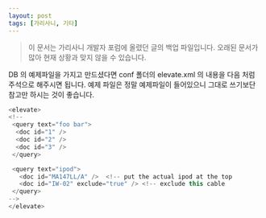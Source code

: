 ```yaml
---
layout: post
tags: [가리사니, 기타]
---
```


> 이 문서는 가리사니 개발자 포럼에 올렸던 글의 백업 파일입니다.
오래된 문서가 많아 현재 상황과 맞지 않을 수 있습니다.


DB 의 예제파일을 가지고 만드셨다면 conf 폴더의 elevate.xml 의 내용을 다음 처럼 주석으로 해주시면 됩니다.
예제 파일은 정말 예제파일이 들어있으니 그대로 쓰기보단 참고만 하시는 것이 좋습니다.
``` java
<elevate>
<!--
 <query text="foo bar">
  <doc id="1" />
  <doc id="2" />
  <doc id="3" />
 </query>

 <query text="ipod">
   <doc id="MA147LL/A" />  <!-- put the actual ipod at the top
   <doc id="IW-02" exclude="true" /> <!-- exclude this cable
 </query>
-->
</elevate>
```